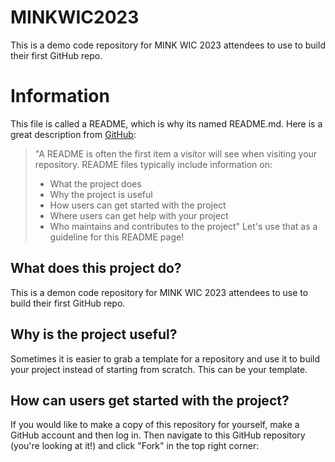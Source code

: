# MINKWIC2023
This is a demo code repository for MINK WIC 2023 attendees to use to build their first GitHub repo.

# Information
This file is called a README, which is why its named README.md. Here is a great description from [GitHub](https://docs.github.com/en/repositories/managing-your-repositorys-settings-and-features/customizing-your-repository/about-readmes):  
>"A README is often the first item a visitor will see when visiting your repository. README files typically include information on:
>  - What the project does
>  - Why the project is useful
>  - How users can get started with the project
>  - Where users can get help with your project
>  - Who maintains and contributes to the project"
Let's use that as a guideline for this README page!

## What does this project do?
This is a demon code repository for MINK WIC 2023 attendees to use to build their first GitHub repo.

## Why is the project useful?
Sometimes it is easier to grab a template for a repository and use it to build your project instead of starting from scratch. This can be your template.

## How can users get started with the project?
If you would like to make a copy of this repository for yourself, make a GitHub account and then log in. Then navigate to this GitHub repository (you're looking at it!) and click "Fork" in the top right corner:

